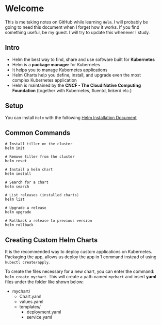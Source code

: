 # Welcome
This is me taking notes on GitHub while learning `Helm`. I will probably be going to need this document when I forget how it works. If you find something useful, be my guest. I will try to update this whenever I study.

## Intro
- Helm the best way to find, share and use software built for **Kubernetes**
- Helm is a **package manager** for Kubernetes
- It helps you to manage Kubernetes applications
- Helm Charts help you define, install, and upgrade even the most complex Kubernetes application
- Helm is maintained by the **CNCF - The Cloud Native Computing Foundation** (together with Kubernetes, fluentd, linkerd etc.)

## Setup
You can install `Helm` with the following [Helm Installation Document](https://helm.sh/docs/intro/install/) 

## Common Commands
```
# Install tiller on the cluster
helm init

# Remove tiller from the cluster
helm reset

# Install a helm chart
helm install

# Search for a chart
helm search

# List releases (installed charts)
helm list

# Upgrade a release
helm upgrade

# Rollback a release to previous version
helm rollback
```

## Creating Custom Helm Charts
It is the recommended way to deploy custom applications on Kubernetes. Packaging the app, allows us deploy the app in 1 command instead of using `kubectl create/apply`.

To create the files necessary for a new chart, you can enter the command: `helm create mychart`. This will create a path named `mychart` and insert **yaml** files under the folder like shown below:

- mychart/
  - Chart.yaml
  - values.yaml
  - templates/
    - deployment.yaml
    - service.yaml